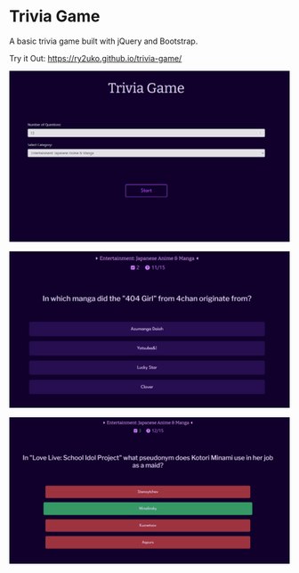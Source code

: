 # Trivia Game
A basic trivia game built with jQuery and Bootstrap. 

Try it Out: https://ry2uko.github.io/trivia-game/

![screenshot-title](img/titlescreenshot.png)

![screenshot1](img/gamescreenshot.png)

![screenshot2](img/gamescreenshot2.png)
